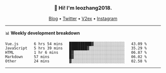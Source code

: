 <h3 align="center">👋 Hi! I'm leozhang2018.</h3>
<p align="center">
  <a href="https://code.leozhang2018.me">Blog</a> •
  <a href="https://twitter.com/leozhang2018">Twitter</a> •
  <a href="https://www.v2ex.com/member/leozhang">V2ex</a> •
  <a href="https://www.instagram.com/leozhanghere">Instagram</a>
</p>

-------

📊 **Weekly development breakdown**
<!--START_SECTION:waka-->
```text
Vue.js       6 hrs 54 mins   ██████████▓░░░░░░░░░░░░░░   43.09 % 
JavaScript   5 hrs 39 mins   ████████▓░░░░░░░░░░░░░░░░   35.29 % 
HTML         1 hr 6 mins     █▓░░░░░░░░░░░░░░░░░░░░░░░   06.87 % 
Markdown     57 mins         █▓░░░░░░░░░░░░░░░░░░░░░░░   06.02 % 
Other        24 mins         ▓░░░░░░░░░░░░░░░░░░░░░░░░   02.58 % 
```
<!--END_SECTION:waka-->
-------
